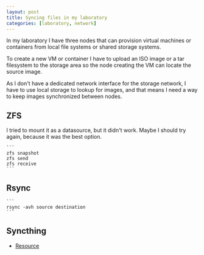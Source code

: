 ```yaml
---
layout: post
title: Syncing files in my laboratory
categories: [laboratory, network]
---
```



In my laboratory I have three nodes that can provision virtual machines or containers from local file systems or shared storage systems.

To create a new VM or container I have to upload an ISO image or a tar filesystem to the storage area so the node creating the VM can locate the source image.

As I don't have a dedicated network interface for the storage network, I have to use local storage to lookup for images, and that means I need a way to keep images synchronized between nodes.

## ZFS

I tried to mount it as a datasource, but it didn't work.  Maybe I should try again, because it was the best option.

    ```
    zfs snapshot
    zfs send
    zfs receive
    ```  

## Rsync

    ```
    rsync -avh source destination
    ```

## Syncthing

* [Resource](https://syncthing.net)


